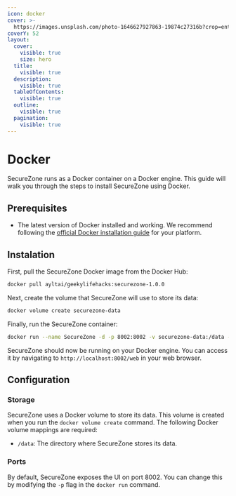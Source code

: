 ```yaml
---
icon: docker
cover: >-
  https://images.unsplash.com/photo-1646627927863-19874c27316b?crop=entropy&cs=srgb&fm=jpg&ixid=M3wxOTcwMjR8MHwxfHNlYXJjaHw1fHxkb2NrZXJ8ZW58MHx8fHwxNzMxNjc5Mjk5fDA&ixlib=rb-4.0.3&q=85
coverY: 52
layout:
  cover:
    visible: true
    size: hero
  title:
    visible: true
  description:
    visible: true
  tableOfContents:
    visible: true
  outline:
    visible: true
  pagination:
    visible: true
---
```


# Docker

SecureZone runs as a Docker container on a Docker engine. This guide will walk you through the steps to install SecureZone using Docker.

## Prerequisites

* The latest version of Docker installed and working. We recommend following the [official Docker installation guide](https://docs.docker.com/engine/install/) for your platform.

## Instalation

First, pull the SecureZone Docker image from the Docker Hub:

```bash
docker pull ayltai/geekylifehacks:securezone-1.0.0
```

Next, create the volume that SecureZone will use to store its data:

```bash
docker volume create securezone-data
```

Finally, run the SecureZone container:

```bash
docker run --name SecureZone -d -p 8002:8002 -v securezone-data:/data --restart=always ayltai/geekylifehacks:securezone-1.0.0
```

SecureZone should now be running on your Docker engine. You can access it by navigating to `http://localhost:8002/web` in your web browser.

## Configuration

### Storage

SecureZone uses a Docker volume to store its data. This volume is created when you run the `docker volume create` command. The following Docker volume mappings are required:

* `/data`: The directory where SecureZone stores its data.

### Ports

By default, SecureZone exposes the UI on port 8002. You can change this by modifying the `-p` flag in the `docker run` command.
